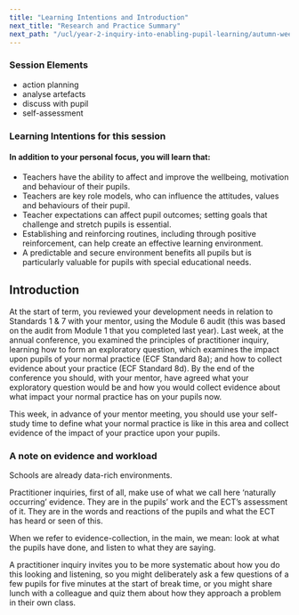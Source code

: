 ```yaml
---
title: "Learning Intentions and Introduction"
next_title: "Research and Practice Summary"
next_path: "/ucl/year-2-inquiry-into-enabling-pupil-learning/autumn-week-3-ect-research-and-practice-summary"
---
```


### Session Elements

- action planning
- analyse artefacts
- discuss with pupil
- self-assessment

### Learning Intentions for this session

#### In addition to your personal focus, you will learn that:

- Teachers have the ability to affect and improve the wellbeing, motivation and behaviour of their pupils.
- Teachers are key role models, who can influence the attitudes, values and behaviours of their pupil.
- Teacher expectations can affect pupil outcomes; setting goals that challenge and stretch pupils is essential.
- Establishing and reinforcing routines, including through positive reinforcement, can help create an effective learning environment.
- A predictable and secure environment benefits all pupils but is particularly valuable for pupils with special educational needs.

## Introduction

At the start of term, you reviewed your development needs in relation to Standards 1 & 7 with your mentor, using the Module 6 audit (this was based on the audit from Module 1 that you completed last year). Last week, at the annual conference, you examined the principles of practitioner inquiry, learning how to form an exploratory question, which examines the impact upon pupils of your normal practice (ECF Standard 8a); and how to collect evidence about your practice (ECF Standard 8d). By the end of the conference you should, with your mentor, have agreed what your exploratory question would be and how you would collect evidence about what impact your normal practice has on your pupils now.

This week, in advance of your mentor meeting, you should use your self-study time to define what your normal practice is like in this area and collect evidence of the impact of your practice upon your pupils.

### A note on evidence and workload

Schools are already data-rich environments.

Practitioner inquiries, first of all,
make use of what we call here ‘naturally occurring’ evidence. They are in the pupils’
work and the ECT’s assessment of it. They are in the words and reactions of the pupils
and what the ECT has heard or seen of this.

When we refer to evidence-collection,
in the main, we mean: look at what the pupils have done, and listen to what they
are saying.

A practitioner inquiry invites you to be more systematic about how you
do this looking and listening, so you might deliberately ask a few questions of a
few pupils for five minutes at the start of break time, or you might share lunch
with a colleague and quiz them about how they approach a problem in their own class.
